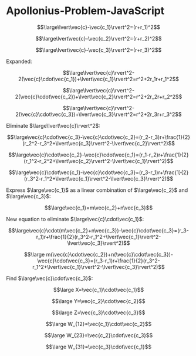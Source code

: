 # Apollonius-Problem-JavaScript

$$\large\lvert\vec{c}-\vec{c_1}\rvert^2=(r+r_1)^2$$

$$\large\lvert\vec{c}-\vec{c_2}\rvert^2=(r+r_2)^2$$

$$\large\lvert\vec{c}-\vec{c_3}\rvert^2=(r+r_3)^2$$

Expanded:

$$\large\lvert\vec{c}\rvert^2-2(\vec{c}\cdot\vec{c_1})+\lvert\vec{c_1}\rvert^2=r^2+2r_1r+r_1^2$$

$$\large\lvert\vec{c}\rvert^2-2(\vec{c}\cdot\vec{c_2})+\lvert\vec{c_2}\rvert^2=r^2+2r_2r+r_2^2$$

$$\large\lvert\vec{c}\rvert^2-2(\vec{c}\cdot\vec{c_3})+\lvert\vec{c_3}\rvert^2=r^2+2r_3r+r_3^2$$

Eliminate $\large\lvert\vec{c}\rvert^2$:

$$\large\vec{c}\cdot\vec{c_3}-\vec{c}\cdot\vec{c_2}=(r_2-r_3)r+\frac{1}{2}(r_2^2-r_3^2+\lvert\vec{c_3}\rvert^2-\lvert\vec{c_2}\rvert^2)$$

$$\large\vec{c}\cdot\vec{c_2}-\vec{c}\cdot\vec{c_1}=(r_1-r_2)r+\frac{1}{2}(r_1^2-r_2^2+\lvert\vec{c_2}\rvert^2-\lvert\vec{c_1}\rvert^2)$$

$$\large\vec{c}\cdot\vec{c_1}-\vec{c}\cdot\vec{c_3}=(r_3-r_1)r+\frac{1}{2}(r_3^2-r_1^2+\lvert\vec{c_1}\rvert^2-\lvert\vec{c_3}\rvert^2)$$

Express $\large\vec{c_1}$ as a linear combination of $\large\vec{c_2}$ and $\large\vec{c_3}$:

$$\large\vec{c_1}=m\vec{c_2}+n\vec{c_3}$$

New equation to eliminate $\large\vec{c}\cdot\vec{c_1}$:

$$\large\vec{c}\cdot(m\vec{c_2}+n\vec{c_3})-\vec{c}\cdot\vec{c_3}=(r_3-r_1)r+\frac{1}{2}(r_3^2-r_1^2+\lvert\vec{c_1}\rvert^2-\lvert\vec{c_3}\rvert^2)$$

$$\large m(\vec{c}\cdot\vec{c_2})+n(\vec{c}\cdot\vec{c_3})-\vec{c}\cdot\vec{c_3}=(r_3-r_1)r+\frac{1}{2}(r_3^2-r_1^2+\lvert\vec{c_1}\rvert^2-\lvert\vec{c_3}\rvert^2)$$

Find $\large\vec{c}\cdot\vec{c_3}$:

$$\large X=\vec{c_1}\cdot\vec{c_1}$$

$$\large Y=\vec{c_2}\cdot\vec{c_2}$$

$$\large Z=\vec{c_3}\cdot\vec{c_3}$$

$$\large W_{12}=\vec{c_1}\cdot\vec{c_2}$$

$$\large W_{23}=\vec{c_2}\cdot\vec{c_3}$$

$$\large W_{31}=\vec{c_3}\cdot\vec{c_1}$$
